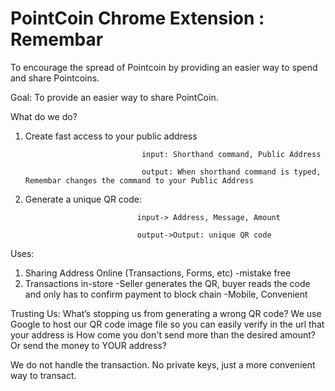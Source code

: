 PointCoin Chrome Extension : Remembar 
=========================

To encourage the spread of Pointcoin by providing an easier way to spend and share Pointcoins.  


Goal: To provide an easier way to share PointCoin.


What do we do?

1. Create fast access to your public address

                                 input: Shorthand command, Public Address
                                 
                                 output: When shorthand command is typed, Remembar changes the command to your Public Address


2. Generate a unique QR code: 

                                input-> Address, Message, Amount

                                output->Output: unique QR code


Uses:
1. Sharing Address Online (Transactions, Forms, etc)
    -mistake free
2. Transactions in-store
    -Seller generates the QR, buyer reads the code and only has to confirm payment to block chain
    -Mobile, Convenient


Trusting Us:
What’s stopping us from generating a wrong QR code? We use Google to host our QR code image file so you can easily verify in the url that your address is 
  How come you don't send more than the desired amount? Or send the money to YOUR address?
  
  We do not handle the transaction.  No private keys, just a more convenient way to transact.  

 
  



